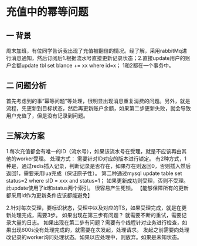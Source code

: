 
# 充值中的幂等问题
## 一 背景
周末加班，有位同学告诉我出现了充值被翻倍的情况。经了解，采用rabbitMq进行消息通知，然后订阅后1.根据流水号直接更新记录状态；2.直接update用户的账户金额update tbl set blance += xx where id=x； 1和2都在一个事务中。

## 二 问题分析
首先考虑到的事“幂等问题”等处理，很明显出现消息重复消费的问题。另外，就是流程，先更新到目标状态，然后再更新账户余额，如果第二步更新失败，就会导致用户充值了，但是没有记录到问题。

## 三解决方案
1.每次充值都会有唯一的ID（流水号），如果该流水号在受理，就是不应该再由其他的worker受理。
	处理方式： 需要针对ID对应的版本进行锁定。 有2种方式，1种是，通过redis插入记录，判断记录是否存在，如果存在则返回0，否则插入然后返回1，需要采用lua完成（保证原子性）。 第二种通过mysql update table set status=2 where sID = xxx and status=1； 如果更新成功则受理，否则不受理。 此update使用了id和status两个索引。 很容易产生死锁。 【能够保障所有的更新都采用id作为更新条件应该都能避免】

2.针对每次受理，要标识状态，受理中以及对应的TS，如果受理完成，就是在更新处理完成，需要3步。
	如果出现在第三步有问题？ 就需要不断的重试，需要记录大量的日志。
	如果出现在第二步有问题？需要有个线程针对业务进行检查，如果出现600s没有处理完成的，就需要在次发起，处理请求。 发起之前需要向处理改记录的worker询问处理状态。如果以应处理中，则放弃。如果是未知状态。
